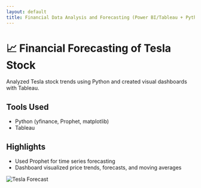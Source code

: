 ```yaml
---
layout: default
title: Financial Data Analysis and Forecasting (Power BI/Tableau + Python)
---
```


# 📈 Financial Forecasting of Tesla Stock

Analyzed Tesla stock trends using Python and created visual dashboards with Tableau.

## Tools Used
- Python (yfinance, Prophet, matplotlib)
- Tableau

## Highlights
- Used Prophet for time series forecasting
- Dashboard visualized price trends, forecasts, and moving averages

![Tesla Forecast](./images/tesla-forecast.png)
